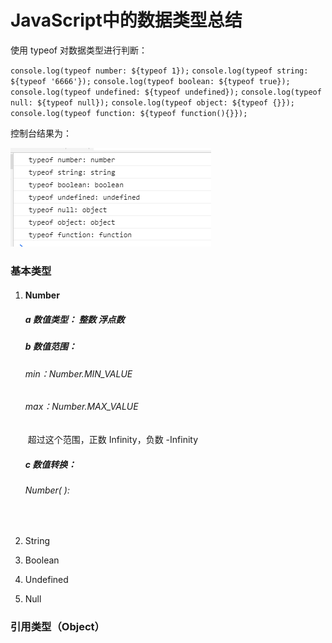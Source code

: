 # JavaScript中的数据类型总结

使用 typeof 对数据类型进行判断：

`console.log(typeof number: ${typeof 1});`
`console.log(typeof string: ${typeof '6666'});`
`console.log(typeof boolean: ${typeof true});`
`console.log(typeof undefined: ${typeof undefined});`
`console.log(typeof null: ${typeof null});`
`console.log(typeof object: ${typeof {}});`
`console.log(typeof function: ${typeof function(){}});`

控制台结果为：

![3.0](..\pictures\3.0.png)

### 基本类型

1. #### Number

   ##### a 数值类型： 整数 浮点数

   ##### b 数值范围：

   ###### 	min：Number.MIN_VALUE

   ###### 	max：Number.MAX_VALUE

   ​	超过这个范围，正数 Infinity，负数 -Infinity

   ##### c 数值转换：

   ###### 	Number( ):

   ​	

2. String

3. Boolean

4. Undefined

5. Null

### 引用类型（Object）

